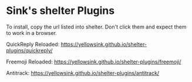# Sink's shelter Plugins

To install, copy the url listed into shelter.
Don't click them and expect them to work in a browser.

QuickReply Reloaded: https://yellowsink.github.io/shelter-plugins/quickreply/

Freemoji Reloaded: https://yellowsink.github.io/shelter-plugins/freemoji/

Antitrack: https://yellowsink.github.io/shelter-plugins/antitrack/